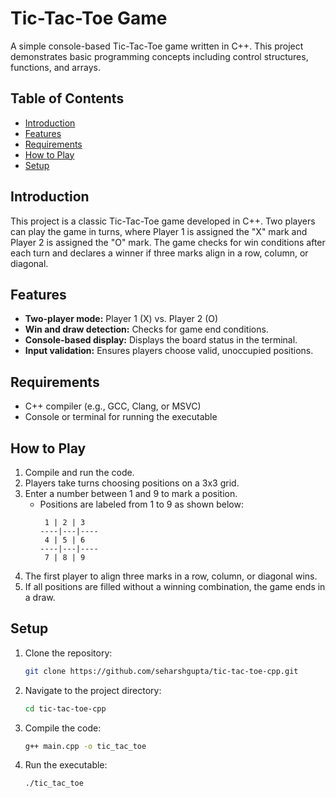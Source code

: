 # Tic-Tac-Toe Game

A simple console-based Tic-Tac-Toe game written in C++. This project demonstrates basic programming concepts including control structures, functions, and arrays.

## Table of Contents
- [Introduction](#introduction)
- [Features](#features)
- [Requirements](#requirements)
- [How to Play](#how-to-play)
- [Setup](#setup)

## Introduction
This project is a classic Tic-Tac-Toe game developed in C++. Two players can play the game in turns, where Player 1 is assigned the "X" mark and Player 2 is assigned the "O" mark. The game checks for win conditions after each turn and declares a winner if three marks align in a row, column, or diagonal.

## Features
- **Two-player mode:** Player 1 (X) vs. Player 2 (O)
- **Win and draw detection:** Checks for game end conditions.
- **Console-based display:** Displays the board status in the terminal.
- **Input validation:** Ensures players choose valid, unoccupied positions.

## Requirements
- C++ compiler (e.g., GCC, Clang, or MSVC)
- Console or terminal for running the executable

## How to Play
1. Compile and run the code.
2. Players take turns choosing positions on a 3x3 grid.
3. Enter a number between 1 and 9 to mark a position.
   - Positions are labeled from 1 to 9 as shown below:
     ```
      1 | 2 | 3
     ----|---|----
      4 | 5 | 6
     ----|---|----
      7 | 8 | 9
     ```
4. The first player to align three marks in a row, column, or diagonal wins.
5. If all positions are filled without a winning combination, the game ends in a draw.

## Setup
1. Clone the repository:
    ```bash
    git clone https://github.com/seharshgupta/tic-tac-toe-cpp.git
    ```
2. Navigate to the project directory:
    ```bash
    cd tic-tac-toe-cpp
    ```
3. Compile the code:
    ```bash
    g++ main.cpp -o tic_tac_toe
    ```
4. Run the executable:
    ```bash
    ./tic_tac_toe
    ```
